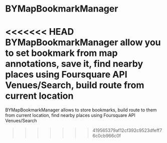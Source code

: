 # BYMapBookmarkManager
<<<<<<< HEAD
BYMapBookmarkManager allow you to set bookmark from map annotations, save it, find nearby places using Foursquare API Venues/Search, build route from current location
=======
BYMapBookmarkManager allows to store bookmarks, build route to them from current location, find nearby places using Foursquare API Venues/Search
>>>>>>> 419565379af12cf392c9523dfeff76c0cb966c0f
